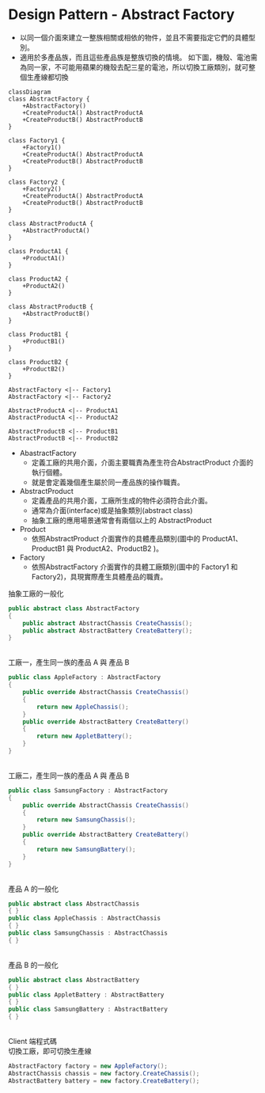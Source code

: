 # Design Pattern - Abstract Factory

+ 以同一個介面來建立一整族相關或相依的物件，並且不需要指定它們的具體型別。
+ 適用於多產品族，而且這些產品族是整族切換的情境。
如下圖，機殼、電池需為同一家，不可能用蘋果的機殼去配三星的電池，所以切換工廠類別，就可整個生產線都切換

```mermaid
classDiagram
class AbstractFactory {
    +AbstractFactory()
    +CreateProductA() AbstractProductA
    +CreateProductB() AbstractProductB
}

class Factory1 {
    +Factory1()
    +CreateProductA() AbstractProductA
    +CreateProductB() AbstractProductB
}

class Factory2 {
    +Factory2()
    +CreateProductA() AbstractProductA
    +CreateProductB() AbstractProductB
}

class AbstractProductA {
    +AbstractProductA()
}

class ProductA1 {
    +ProductA1()
}

class ProductA2 {
    +ProductA2()
}

class AbstractProductB {
    +AbstractProductB()
}

class ProductB1 {
    +ProductB1()
}

class ProductB2 {
    +ProductB2()
}

AbstractFactory <|-- Factory1
AbstractFactory <|-- Factory2

AbstractProductA <|-- ProductA1
AbstractProductA <|-- ProductA2

AbstractProductB <|-- ProductB1
AbstractProductB <|-- ProductB2
```

+ AbastractFactory
  + 定義工廠的共用介面，介面主要職責為產生符合AbstractProduct 介面的執行個體。
  + 就是會定義幾個產生屬於同一產品族的操作職責。
+ AbstractProduct
  + 定義產品的共用介面，工廠所生成的物件必須符合此介面。
  + 通常為介面(interface)或是抽象類別(abstract class)
  + 抽象工廠的應用場景通常會有兩個以上的 AbstractProduct
+ Product
  + 依照AbstractProduct 介面實作的具體產品類別(圖中的 ProductA1、ProductB1 與 ProductA2、ProductB2 )。
+ Factory
  + 依照AbstractFactory 介面實作的具體工廠類別(圖中的 Factory1 和 Factory2)，具現實際產生具體產品的職責。

抽象工廠的一般化
```csharp
public abstract class AbstractFactory
{
    public abstract AbstractChassis CreateChassis();    
    public abstract AbstractBattery CreateBattery();
}
```

<br/>工廠一，產生同一族的產品 A 與 產品 B
```csharp
public class AppleFactory : AbstractFactory
{
    public override AbstractChassis CreateChassis()
    {
        return new AppleChassis();
    }
    public override AbstractBattery CreateBattery()
    {
        return new AppletBattery();
    }
}
```

<br/>工廠二，產生同一族的產品 A 與 產品 B
```csharp
public class SamsungFactory : AbstractFactory
{
    public override AbstractChassis CreateChassis()
    {
        return new SamsungChassis();
    }
    public override AbstractBattery CreateBattery()
    {
        return new SamsungBattery();
    }
}
```

<br/>產品 A 的一般化
```csharp
public abstract class AbstractChassis
{ }
public class AppleChassis : AbstractChassis
{ }
public class SamsungChassis : AbstractChassis
{ }
```

<br/>產品 B 的一般化
```csharp
public abstract class AbstractBattery
{ }
public class AppletBattery : AbstractBattery
{ }
public class SamsungBattery : AbstractBattery
{ }
```

<br/>Client 端程式碼
<br/>切換工廠，即可切換生產線
```csharp
AbstractFactory factory = new AppleFactory();
AbstractChassis chassis = new factory.CreateChassis();
AbstractBattery battery = new factory.CreateBattery();
```